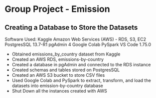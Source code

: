 # Group Project - Emission

## Creating a Database to Store the Datasets

Software Used:
Kaggle
Amazon Web Services (AWS) - RDS, S3, EC2
PostgresSQL 13.7-R1
pgAdmin 4
Google Colab
PySpark
VS Code 1.75.0

* Obtained emissions_by_country dataset from Kaggle
* Created an AWS RDS, emissions-by-country
* Created a database in pgAdmin and connected to the RDS instance
* Created schemas and tables stored on PostgresSQL
* Created an AWS S3 bucket to store CSV files
* Used Google Colab and PySpark to extract, transform, and load the datasets into emission-by-country database
* Shut Down all the instances created with AWS







